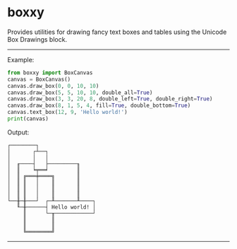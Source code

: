 # boxxy
Provides utilities for drawing fancy text boxes and tables using the Unicode Box Drawings block.

---

Example:
```python
from boxxy import BoxCanvas
canvas = BoxCanvas()
canvas.draw_box(0, 0, 10, 10)
canvas.draw_box(5, 5, 10, 10, double_all=True)
canvas.draw_box(3, 3, 20, 8, double_left=True, double_right=True)
canvas.draw_box(8, 1, 5, 4, fill=True, double_bottom=True)
canvas.text_box(12, 9, 'Hello world!')
print(canvas)
```

Output:
```text
┌────────┐
│       ┌┴──┐
│       │   │
│  ╓────┤   ├─────────╖
│  ║    ╘╤══╛         ║
│  ║ ╔═══╪════╗       ║
│  ║ ║   │    ║       ║
│  ║ ║   │    ║       ║
│  ║ ║   │    ║       ║
└──╫─╫───┘  ┌─╨───────╨────┐
   ╙─╫──────┤ Hello world! │
     ║      └─╥────────────┘
     ║        ║
     ║        ║
     ╚════════╝
```

---
